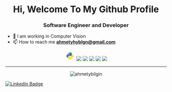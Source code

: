 <h1 align="center">Hi, Welcome To My Github Profile</h1>
<h3 align="center">Software Engineer and Developer</h3>


- 💼 I am working in Computer Vision
- 📫 How to reach me **ahmetyhyblgn@gmail.com**



</p><p align="center">
<img src="https://raw.githubusercontent.com/github/explore/80688e429a7d4ef2fca1e82350fe8e3517d3494d/topics/python/python.png" height="32" /> 
<img src="https://i.pinimg.com/originals/c7/b8/11/c7b8113247fecd83bd9b5ed5bd3f34d5.png" height="32" />
<img src="https://cdn.icon-icons.com/icons2/2699/PNG/512/pytorch_logo_icon_169823.png" height="32" />
<img src="https://upload.wikimedia.org/wikipedia/commons/thumb/2/2d/Tensorflow_logo.svg/115px-Tensorflow_logo.svg.png" height="32" />
<img src="https://upload.wikimedia.org/wikipedia/commons/thumb/b/b5/Former_Ubuntu_logo.svg/1200px-Former_Ubuntu_logo.svg.png" height="32" />
<img src="https://encrypted-tbn0.gstatic.com/images?q=tbn:ANd9GcQz-V2lvf9TF3ZVsTTiVODLts8qn1SkPXb39sBRgj7k-qvyW1tED3p2Byg6ZY9b4tVYDC0&usqp=CAU" height="32" />
  
<hr></hr>
</p><p align="center">
<img src="https://github-readme-stats.vercel.app/api?username=ahmetybilgin&show_icons=true" alt="ahmetybilgin" /> 

[![Linkedin Badge](https://img.shields.io/badge/AhmetYahyaBilgin-follow%20on%20linkedin-blue?style=for-the-badge&logo=linkedin)](https://www.linkedin.com/in/ahmet-yahya-bilgin/)

